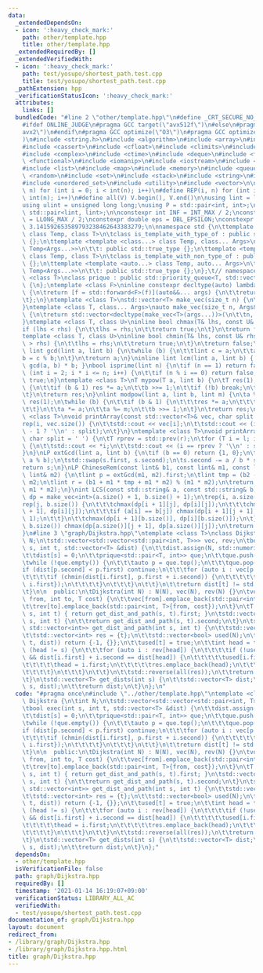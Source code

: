 ```yaml
---
data:
  _extendedDependsOn:
  - icon: ':heavy_check_mark:'
    path: other/template.hpp
    title: other/template.hpp
  _extendedRequiredBy: []
  _extendedVerifiedWith:
  - icon: ':heavy_check_mark:'
    path: test/yosupo/shortest_path.test.cpp
    title: test/yosupo/shortest_path.test.cpp
  _pathExtension: hpp
  _verificationStatusIcon: ':heavy_check_mark:'
  attributes:
    links: []
  bundledCode: "#line 2 \"other/template.hpp\"\n#define _CRT_SECURE_NO_WARNINGS\n\
    #ifdef ONLINE_JUDGE\n#pragma GCC target(\"avx512f\")\n#else\n#pragma GCC target(\"\
    avx2\")\n#endif\n#pragma GCC optimize(\"O3\")\n#pragma GCC optimize(\"unroll-loops\"\
    )\n#include <string.h>\n#include <algorithm>\n#include <array>\n#include <bitset>\n\
    #include <cassert>\n#include <cfloat>\n#include <climits>\n#include <cmath>\n\
    #include <complex>\n#include <ctime>\n#include <deque>\n#include <fstream>\n#include\
    \ <functional>\n#include <iomanip>\n#include <iostream>\n#include <iterator>\n\
    #include <list>\n#include <map>\n#include <memory>\n#include <queue>\n#include\
    \ <random>\n#include <set>\n#include <stack>\n#include <string>\n#include <unordered_map>\n\
    #include <unordered_set>\n#include <utility>\n#include <vector>\n\n#define rep(i,\
    \ n) for (int i = 0; i < int(n); i++)\n#define REP(i, n) for (int i = 1; i <=\
    \ int(n); i++)\n#define all(V) V.begin(), V.end()\n\nusing lint = long long;\n\
    using ulint = unsigned long long;\nusing P = std::pair<int, int>;\nusing LP =\
    \ std::pair<lint, lint>;\n\nconstexpr int INF = INT_MAX / 2;\nconstexpr lint LINF\
    \ = LLONG_MAX / 2;\nconstexpr double eps = DBL_EPSILON;\nconstexpr double PI =\
    \ 3.141592653589793238462643383279;\n\nnamespace std {\n\ttemplate <template <class...>\
    \ class Temp, class T>\n\tclass is_template_with_type_of : public std::false_type\
    \ {};\n\ttemplate <template <class...> class Temp, class... Args>\n\tclass is_template_with_type_of<Temp,\
    \ Temp<Args...>>\n\t\t: public std::true_type {};\n\ttemplate <template <auto...>\
    \ class Temp, class T>\n\tclass is_template_with_non_type_of : public std::false_type\
    \ {};\n\ttemplate <template <auto...> class Temp, auto... Args>\n\tclass is_template_with_non_type_of<Temp,\
    \ Temp<Args...>>\n\t\t: public std::true_type {};\n};\t// namespace std\ntemplate\
    \ <class T>\nclass prique : public std::priority_queue<T, std::vector<T>, std::greater<T>>\
    \ {\n};\ntemplate <class F>\ninline constexpr decltype(auto) lambda_fix(F&& f)\
    \ {\n\treturn [f = std::forward<F>(f)](auto&&... args) {\n\t\treturn f(f, std::forward<decltype(args)>(args)...);\n\
    \t};\n}\ntemplate <class T>\nstd::vector<T> make_vec(size_t n) {\n\treturn std::vector<T>(n);\n\
    }\ntemplate <class T, class... Args>\nauto make_vec(size_t n, Args&&... args)\
    \ {\n\treturn std::vector<decltype(make_vec<T>(args...))>(\n\t\tn, make_vec<T>(std::forward<Args>(args)...));\n\
    }\ntemplate <class T, class U>\ninline bool chmax(T& lhs, const U& rhs) {\n\t\
    if (lhs < rhs) {\n\t\tlhs = rhs;\n\t\treturn true;\n\t}\n\treturn false;\n}\n\
    template <class T, class U>\ninline bool chmin(T& lhs, const U& rhs) {\n\tif (lhs\
    \ > rhs) {\n\t\tlhs = rhs;\n\t\treturn true;\n\t}\n\treturn false;\n}\ninline\
    \ lint gcd(lint a, lint b) {\n\twhile (b) {\n\t\tlint c = a;\n\t\ta = b;\n\t\t\
    b = c % b;\n\t}\n\treturn a;\n}\ninline lint lcm(lint a, lint b) { return a /\
    \ gcd(a, b) * b; }\nbool isprime(lint n) {\n\tif (n == 1) return false;\n\tfor\
    \ (int i = 2; i * i <= n; i++) {\n\t\tif (n % i == 0) return false;\n\t}\n\treturn\
    \ true;\n}\ntemplate <class T>\nT mypow(T a, lint b) {\n\tT res(1);\n\twhile (true)\
    \ {\n\t\tif (b & 1) res *= a;\n\t\tb >>= 1;\n\t\tif (!b) break;\n\t\ta *= a;\n\
    \t}\n\treturn res;\n}\nlint modpow(lint a, lint b, lint m) {\n\ta %= m;\n\tlint\
    \ res(1);\n\twhile (b) {\n\t\tif (b & 1) {\n\t\t\tres *= a;\n\t\t\tres %= m;\n\
    \t\t}\n\t\ta *= a;\n\t\ta %= m;\n\t\tb >>= 1;\n\t}\n\treturn res;\n}\ntemplate\
    \ <class T>\nvoid printArray(const std::vector<T>& vec, char split = ' ') {\n\t\
    rep(i, vec.size()) {\n\t\tstd::cout << vec[i];\n\t\tstd::cout << (i == (int)vec.size()\
    \ - 1 ? '\\n' : split);\n\t}\n}\ntemplate <class T>\nvoid printArray(T l, T r,\
    \ char split = ' ') {\n\tT rprev = std::prev(r);\n\tfor (T i = l; i != r; i++)\
    \ {\n\t\tstd::cout << *i;\n\t\tstd::cout << (i == rprev ? '\\n' : split);\n\t\
    }\n}\nLP extGcd(lint a, lint b) {\n\tif (b == 0) return {1, 0};\n\tLP s = extGcd(b,\
    \ a % b);\n\tstd::swap(s.first, s.second);\n\ts.second -= a / b * s.first;\n\t\
    return s;\n}\nLP ChineseRem(const lint& b1, const lint& m1, const lint& b2, const\
    \ lint& m2) {\n\tlint p = extGcd(m1, m2).first;\n\tlint tmp = (b2 - b1) * p %\
    \ m2;\n\tlint r = (b1 + m1 * tmp + m1 * m2) % (m1 * m2);\n\treturn std::make_pair(r,\
    \ m1 * m2);\n}\nint LCS(const std::string& a, const std::string& b) {\n\tauto\
    \ dp = make_vec<int>(a.size() + 1, b.size() + 1);\n\trep(i, a.size()) {\n\t\t\
    rep(j, b.size()) {\n\t\t\tchmax(dp[i + 1][j], dp[i][j]);\n\t\t\tchmax(dp[i][j\
    \ + 1], dp[i][j]);\n\t\t\tif (a[i] == b[j]) chmax(dp[i + 1][j + 1], dp[i][j] +\
    \ 1);\n\t\t}\n\t\tchmax(dp[i + 1][b.size()], dp[i][b.size()]);\n\t}\n\trep(j,\
    \ b.size()) chmax(dp[a.size()][j + 1], dp[a.size()][j]);\n\treturn dp[a.size()][b.size()];\n\
    }\n#line 3 \"graph/Dijkstra.hpp\"\ntemplate <class T>\nclass Dijkstra {\n\tint\
    \ N;\n\tstd::vector<std::vector<std::pair<int, T>>> vec, rev;\n\tbool exec(int\
    \ s, int t, std::vector<T> &dist) {\n\t\tdist.assign(N, std::numeric_limits<T>::max());\n\
    \t\tdist[s] = 0;\n\t\tprique<std::pair<T, int>> que;\n\t\tque.push({0, s});\n\t\
    \twhile (!que.empty()) {\n\t\t\tauto p = que.top();\n\t\t\tque.pop();\n\t\t\t\
    if (dist[p.second] < p.first) continue;\n\t\t\tfor (auto i : vec[p.second]) {\n\
    \t\t\t\tif (chmin(dist[i.first], p.first + i.second)) {\n\t\t\t\t\tque.push({dist[i.first],\
    \ i.first});\n\t\t\t\t}\n\t\t\t}\n\t\t}\n\t\treturn dist[t] != std::numeric_limits<T>::max();\n\
    \t}\n\n  public:\n\tDijkstra(int N) : N(N), vec(N), rev(N) {}\n\tvoid add_edge(int\
    \ from, int to, T cost) {\n\t\tvec[from].emplace_back(std::pair<int, T>{to, cost});\n\
    \t\trev[to].emplace_back(std::pair<int, T>{from, cost});\n\t}\n\tT get_dist(int\
    \ s, int t) { return get_dist_and_path(s, t).first; }\n\tstd::vector<int> get_path(int\
    \ s, int t) {\n\t\treturn get_dist_and_path(s, t).second;\n\t}\n\tstd::pair<T,\
    \ std::vector<int>> get_dist_and_path(int s, int t) {\n\t\tstd::vector<T> dist;\n\
    \t\tstd::vector<int> res = {t};\n\t\tstd::vector<bool> used(N);\n\t\tif (!exec(s,\
    \ t, dist)) return {-1, {}};\n\t\tused[t] = true;\n\t\tint head = t;\n\t\twhile\
    \ (head != s) {\n\t\t\tfor (auto i : rev[head]) {\n\t\t\t\tif (!used[i.first]\
    \ && dist[i.first] + i.second == dist[head]) {\n\t\t\t\t\tused[i.first] = true;\n\
    \t\t\t\t\thead = i.first;\n\t\t\t\t\tres.emplace_back(head);\n\t\t\t\t\tbreak;\n\
    \t\t\t\t}\n\t\t\t}\n\t\t}\n\t\tstd::reverse(all(res));\n\t\treturn {dist[t], res};\n\
    \t}\n\tstd::vector<T> get_dists(int s) {\n\t\tstd::vector<T> dist;\n\t\texec(s,\
    \ s, dist);\n\t\treturn dist;\n\t}\n};\n"
  code: "#pragma once\n#include \"../other/template.hpp\"\ntemplate <class T>\nclass\
    \ Dijkstra {\n\tint N;\n\tstd::vector<std::vector<std::pair<int, T>>> vec, rev;\n\
    \tbool exec(int s, int t, std::vector<T> &dist) {\n\t\tdist.assign(N, std::numeric_limits<T>::max());\n\
    \t\tdist[s] = 0;\n\t\tprique<std::pair<T, int>> que;\n\t\tque.push({0, s});\n\t\
    \twhile (!que.empty()) {\n\t\t\tauto p = que.top();\n\t\t\tque.pop();\n\t\t\t\
    if (dist[p.second] < p.first) continue;\n\t\t\tfor (auto i : vec[p.second]) {\n\
    \t\t\t\tif (chmin(dist[i.first], p.first + i.second)) {\n\t\t\t\t\tque.push({dist[i.first],\
    \ i.first});\n\t\t\t\t}\n\t\t\t}\n\t\t}\n\t\treturn dist[t] != std::numeric_limits<T>::max();\n\
    \t}\n\n  public:\n\tDijkstra(int N) : N(N), vec(N), rev(N) {}\n\tvoid add_edge(int\
    \ from, int to, T cost) {\n\t\tvec[from].emplace_back(std::pair<int, T>{to, cost});\n\
    \t\trev[to].emplace_back(std::pair<int, T>{from, cost});\n\t}\n\tT get_dist(int\
    \ s, int t) { return get_dist_and_path(s, t).first; }\n\tstd::vector<int> get_path(int\
    \ s, int t) {\n\t\treturn get_dist_and_path(s, t).second;\n\t}\n\tstd::pair<T,\
    \ std::vector<int>> get_dist_and_path(int s, int t) {\n\t\tstd::vector<T> dist;\n\
    \t\tstd::vector<int> res = {t};\n\t\tstd::vector<bool> used(N);\n\t\tif (!exec(s,\
    \ t, dist)) return {-1, {}};\n\t\tused[t] = true;\n\t\tint head = t;\n\t\twhile\
    \ (head != s) {\n\t\t\tfor (auto i : rev[head]) {\n\t\t\t\tif (!used[i.first]\
    \ && dist[i.first] + i.second == dist[head]) {\n\t\t\t\t\tused[i.first] = true;\n\
    \t\t\t\t\thead = i.first;\n\t\t\t\t\tres.emplace_back(head);\n\t\t\t\t\tbreak;\n\
    \t\t\t\t}\n\t\t\t}\n\t\t}\n\t\tstd::reverse(all(res));\n\t\treturn {dist[t], res};\n\
    \t}\n\tstd::vector<T> get_dists(int s) {\n\t\tstd::vector<T> dist;\n\t\texec(s,\
    \ s, dist);\n\t\treturn dist;\n\t}\n};"
  dependsOn:
  - other/template.hpp
  isVerificationFile: false
  path: graph/Dijkstra.hpp
  requiredBy: []
  timestamp: '2021-01-14 16:19:07+09:00'
  verificationStatus: LIBRARY_ALL_AC
  verifiedWith:
  - test/yosupo/shortest_path.test.cpp
documentation_of: graph/Dijkstra.hpp
layout: document
redirect_from:
- /library/graph/Dijkstra.hpp
- /library/graph/Dijkstra.hpp.html
title: graph/Dijkstra.hpp
---
```

